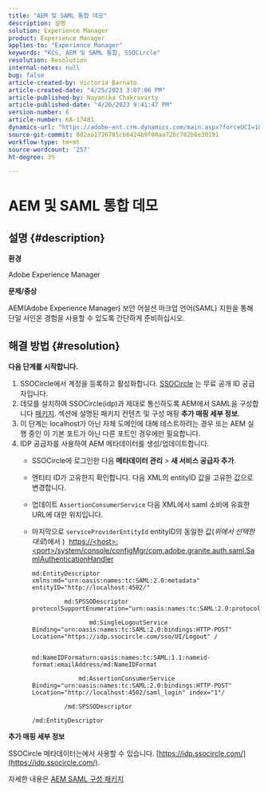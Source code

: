 ```yaml
---
title: "AEM 및 SAML 통합 데모"
description: 설명
solution: Experience Manager
product: Experience Manager
applies-to: "Experience Manager"
keywords: "KCS, AEM 및 SAML 통합, SSOCircle"
resolution: Resolution
internal-notes: null
bug: false
article-created-by: Victoria Barnato
article-created-date: "4/25/2023 3:07:06 PM"
article-published-by: Nayanika Chakravarty
article-published-date: "4/26/2023 9:41:47 PM"
version-number: 6
article-number: KA-17481
dynamics-url: "https://adobe-ent.crm.dynamics.com/main.aspx?forceUCI=1&pagetype=entityrecord&etn=knowledgearticle&id=729f60d5-7ae3-ed11-a7c7-6045bd006b25"
source-git-commit: 882aa1726785cb6424b9f00aa72bc782b8e30191
workflow-type: tm+mt
source-wordcount: '257'
ht-degree: 3%

---
```


# AEM 및 SAML 통합 데모

## 설명 {#description}


<b>환경</b>

Adobe Experience Manager

<b>문제/증상</b>

AEM(Adobe Experience Manager) 보안 어설션 마크업 언어(SAML) 지원을 통해 단일 사인온 경험을 사용할 수 있도록 간단하게 준비하십시오.


## 해결 방법 {#resolution}


<b>다음 단계를 시작합니다.</b>

1. SSOCircle에서 계정을 등록하고 활성화합니다. [SSOCircle](https://www.ssocircle.com/en/) 는 무료 공개 ID 공급자입니다.
2. 데모를 설치하여 SSOCircle(idp)과 제대로 통신하도록 AEM에서 SAML을 구성합니다 [패키지](https://files.acrobat.com/a/preview/d0017bf5-c35a-483e-80a0-d6bfb0526299). 섹션에 설명된 패키지 컨텐츠 및 구성 매핑 <b>추가 매핑 세부 정보</b>.
3. 이 단계는 localhost가 아닌 자체 도메인에 대해 테스트하려는 경우 또는 AEM 실행 중인 이 기본 포트가 아닌 다른 포트인 경우에만 필요합니다.
4. IDP 공급자를 사용하여 AEM 메타데이터를 생성/업데이트합니다.   
   - SSOCircle에 로그인한 다음<b> 메타데이터 관리</b> > <b>새 서비스 공급자 추가</b>.
   - 엔티티 ID가 고유한지 확인합니다. 다음 XML의 entityID 값을 고유한 값으로 변경합니다.
   - 업데이트 `AssertionConsumerService` 다음 XML에서 saml 소비에 유효한 URL에 대한 위치입니다.
   - 마지막으로 `serviceProviderEntityId` entityID의 동일한 값(*위에서 선택한 대로*)에서 )  [https://&lt;host>:&lt;port>/system/console/configMgr/com.adobe.granite.auth.saml.SamlAuthenticationHandler](https://%3Chost%3E:%3Cport%3E/system/console/configMgr/com.adobe.granite.auth.saml.SamlAuthenticationHandler "https:// ‹ 호스트: ‹ 포트 /system/console/configMgr/com.adobe.granite.auth.saml.SamlAuthenticationHandler")

      ```
      md:EntityDescriptor xmlns:md="urn:oasis:names:tc:SAML:2.0:metadata" entityID="http://localhost:4502/"
      
               md:SPSSODescriptor protocolSupportEnumeration="urn:oasis:names:tc:SAML:2.0:protocol"
      
                      md:SingleLogoutService Binding="urn:oasis:names:tc:SAML:2.0:bindings:HTTP-POST" Location="https://idp.ssocircle.com/sso/UI/Logout" /
      
                      md:NameIDFormaturn:oasis:names:tc:SAML:1.1:nameid-format:emailAddress/md:NameIDFormat
      
                   md:AssertionConsumerService Binding="urn:oasis:names:tc:SAML:2.0:bindings:HTTP-POST" Location="http://localhost:4502/saml_login" index="1"/
      
               /md:SPSSODescriptor
      
      /md:EntityDescriptor
      ```


<b>추가 매핑 세부 정보</b>

SSOCircle 메타데이터는에서 사용할 수 있습니다. [https://idp.ssocircle.com/](https://idp.ssocircle.com/).

자세한 내용은 [AEM SAML 구성 패키지](https://files.acrobat.com/a/preview/d0017bf5-c35a-483e-80a0-d6bfb0526299)
